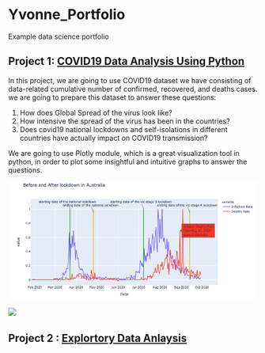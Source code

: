 # Yvonne_Portfolio
Example data science portfolio

## Project 1: [COVID19 Data Analysis Using Python](https://yifanlintw.github.io/Data-Project/)
In this project, we are going to use COVID19 dataset we have consisting of data-related cumulative number of confirmed, recovered, and deaths cases. we are going to prepare this dataset to answer these questions: 
1. How does Global Spread of the virus look like? 
2. How intensive the spread of the virus has been in the countries?
3. Does covid19 national lockdowns and self-isolations in different countries have actually impact on COVID19 transmission? 

We are going to use Plotly module, which is a great visualization tool in python, in order to plot some insightful and intuitive graphs to answer the questions.

![](/images/Infection%20and%20deaths%20rate%20in%20Australia.png)

![](/Data-Project/blob/main/images/Infection%20rate%20in%20Australia.png)

## Project 2 : [Explortory Data Anlaysis](https://yifanlintw.github.io/Data-Project/)

